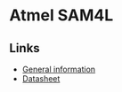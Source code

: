 
# Atmel SAM4L

## Links

* [General information](http://www.atmel.com/devices/ATSAM4LC8C.aspx)
* [Datasheet](http://www.atmel.com/Images/Atmel-42023-ARM-Microcontroller-ATSAM4L-Low-Power-LCD_Datasheet.pdf)

